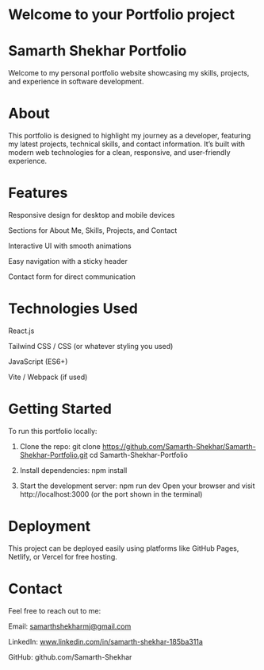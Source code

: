 # Welcome to your Portfolio project

# Samarth Shekhar Portfolio
Welcome to my personal portfolio website showcasing my skills, projects, and experience in software development.

# About
This portfolio is designed to highlight my journey as a developer, featuring my latest projects, technical skills, and contact information. It’s built with modern web technologies for a clean, responsive, and user-friendly experience.

# Features
Responsive design for desktop and mobile devices

Sections for About Me, Skills, Projects, and Contact

Interactive UI with smooth animations

Easy navigation with a sticky header

Contact form for direct communication

# Technologies Used
React.js

Tailwind CSS / CSS (or whatever styling you used)

JavaScript (ES6+)

Vite / Webpack (if used)

# Getting Started
To run this portfolio locally:

1. Clone the repo:
git clone https://github.com/Samarth-Shekhar/Samarth-Shekhar-Portfolio.git
cd Samarth-Shekhar-Portfolio

2. Install dependencies:
npm install

3. Start the development server:
npm run dev
Open your browser and visit http://localhost:3000 (or the port shown in the terminal)

# Deployment
This project can be deployed easily using platforms like GitHub Pages, Netlify, or Vercel for free hosting.

# Contact
Feel free to reach out to me:

Email: samarthshekharmj@gmail.com

LinkedIn: www.linkedin.com/in/samarth-shekhar-185ba311a

GitHub: github.com/Samarth-Shekhar
